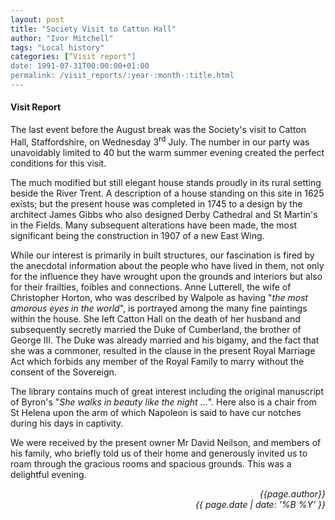 ```yaml
---
layout: post
title: "Society Visit to Catton Hall"
author: "Ivor Mitchell"
tags: "Local history"
categories: [“Visit report"]
date: 1991-07-31T00:00:00+01:00
permalink: /visit_reports/:year-:month-:title.html
---
```

#### Visit Report ####

The last event before the August break was the Society's visit to Catton Hall, Staffordshire, on Wednesday 3<sup>rd</sup> July. The number in our party was unavoidably limited to 40 but the warm summer evening created the perfect conditions for this visit. 

The much modified but still elegant house stands proudly in its rural setting beside the River Trent. A description of a house standing on this site in 1625 exists; but the present house was completed in 1745 to a design by the architect James Gibbs who also designed Derby Cathedral and St Martin's in the Fields. Many subsequent alterations have been made, the most significant being the construction in 1907 of a new East Wing. 

While our interest is primarily in built structures, our fascination is fired by the anecdotal information about the people who have lived in them, not only for the influence they have wrought upon the grounds and interiors but also for their frailties, foibles and connections. Anne Lutterell, the wife of Christopher Horton, who was described by Walpole as having "*the most amorous eyes in the world*", is portrayed among the many fine paintings within the house. She left Catton Hall on the death of her husband and subsequently secretly married the Duke of Cumberland, the brother of George III. The Duke was already married and his bigamy, and the fact that she was a commoner, resulted in the clause in the present Royal Marriage Act which forbids any member of the Royal Family to marry without the consent of the Sovereign. 

The library contains much of great interest including the original manuscript of Byron's "*She walks in beauty like the night ...*". Here also is a chair from St Helena upon the arm of which Napoleon is said to have cur notches during his days in captivity. 

We were received by the present owner Mr David Neilson, and members of his family, who briefly told us of their home and generously invited us to roam through the gracious rooms and spacious grounds. This was a delightful evening. 

<p align="right"><i> {{page.author}} <br> {{ page.date | date: '%B %Y' }} </i></p>
